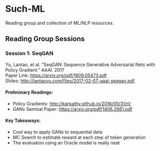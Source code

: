 # Such-ML
Reading group and collection of ML/NLP resources.

## Reading Group Sessions
### Session 1: SeqGAN
Yu, Lantao, et al. "SeqGAN: Sequence Generative Adversarial Nets with Policy Gradient." AAAI. 2017     
Paper Link: https://arxiv.org/pdf/1609.05473.pdf      
Slides: http://lantaoyu.com/files/2017-02-07-aaai-seqgan.pdf

#### Preliminary Readings: 
* Policy Gradients: http://karpathy.github.io/2016/05/31/rl/
* GANs Seminal Paper: https://arxiv.org/pdf/1406.2661.pdf

#### Key Takeaways:
* Cool way to apply GANs to sequential data
* MC Search to estimate reward at each step of token generation
* The evaluation using an Oracle model is really neat
